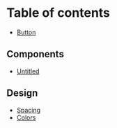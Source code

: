 # Table of contents

* [Button](README.md)

## Components

* [Untitled](components/untitled.md)

## Design

* [Spacing](design/spacing.md)
* [Colors](design/colors.md)

